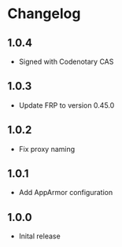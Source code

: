 # Changelog

## 1.0.4

- Signed with Codenotary CAS

## 1.0.3

- Update FRP to version 0.45.0

## 1.0.2

- Fix proxy naming

## 1.0.1

- Add AppArmor configuration

## 1.0.0

- Inital release
